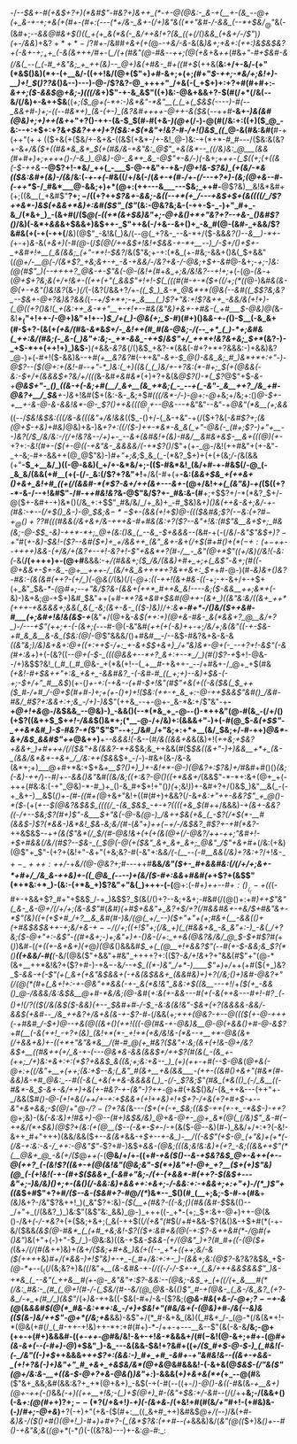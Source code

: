 -/_--$&+-#(+&$+?+)(*&#$"-#&?+)&++_(*-+-@(@&:-_&-+(__+-(&_--@+(+_&-+-+;+&(+(#+-(#+:(---(*+/&-_&+-(/+)&"&((*+"&#-/-&&_(--*+$&/_$_@$"&(-(&#+;-*-&&*_@___#_&+$()((_+(+_&(*&(-_&/++&!+?(&_((+(/()&&_(+&+/-/$"_)_)(+-/&&_)+&$?+*+*-/$?_#+_-/&#_#+&+(+(_@-_-+&/-&_-&(&*_)&_+;+&+:(++:_)&$&$&?+(_-&+-$+;_++$_(-&(&+++*_/_#+-(*_/(+(#&"(@-#&*-*-++;(@(+&*+&_++_(#&_+"-#+$&#-&(/&(_--(_(-#_+&"&;_+_++(&)--_@+)&(+#&-_#+((#+$_(++&(__&:+/+-&/-(+"(*&$()&)(*+-(+__&/-((++!&/(@+($"+)_+_#-&+;+(+;_(_#+"_$-++;-*&/+;&!+)-__)+!_$_(_)$?$?&_()&--)---)-@-/$?&?-@_++++"_/+&(-(_+$+)+:+?+#(#+#+:-_&++;($-&&$_@_+&;-)(((/&_+)$"-+-&_&$"((+)&:-@&+&&+?-$(#(/+*(/&(--&/(/&)+-&++$&__((*+;($_@+(-*+:-)&*&"-*&"__(_(_+(_$&$(----)-#(--_&&+#-)+;-((--#&*+)_(&-(+-)_(&?&#++++-@++-&($&*(--$+$+#__-&+-_)&(&#(@&)+;+)++(&+_+"+?()-++-(&-$_$(#-#(+&-_)(@+_(/-)-@(#(/&:+:((+)($_@_-&:--+:+$+:+?&*+$&?+++)+?($&:+$(*&"+!&?-#-/+!()&$_((*_@-&(#&:&#(__#-+(++"($++($($+&(+($&/+-&+&-((&$(+&*-/+-&!_@-)&:-+(*+*-#_#---/($&:&(&?+-&*+/_&($+((#&*&_&*_$(+(#&/&-_+&"&:_@$"_+&(&*--_((/&)&:_@___(&&(#+#+)+;++++()-/-&_)_@&)-@-_&*+_&_-@$"+-&/-)(*-&+;+*++-(_$((+;(+((&(-$-++&-*__-@$?+!-*&/_++(_-___$-@-+&"+-+&-/_@+!&-$?&)_(+(&/-*&(($&:&#+(&)-/(&_/&:(_-+-+(_-#&((/+/&(-/(_&+-+(#-/+-(/---*+?+)-(&;(@+&-*-#-(-++*_$-/_#&*___@-&&;+)+*(@+:(++---&___---$&;_++#-__@$?&)__&!&*&#+(+;((&__(_+&#$"__$?+;-/((+?+$+_$?&+-&&;-&((--+*(+_/---+&$+$+(&((((/_/$?++&*-)&$(+&&+*&)+:&#($$"_($"_(&:-@&?&;&-(-++-$-_-)+"_#+_-&_/(*&+_)_-(&+#(/($_@(-((+*(&+$&)&"+;-@+&()+*+"&?+?--+&-_()&#$?()_/&)(-&*+_&&_&+$&&+)&$++-_$"++&(-/+&--&+()+_-&_#(@-(&#-_+&&/$?&#&(+(-+(-++(__/&)(@$"_-&!&(_)&/(--@(_+?&-_--&-*+/($-&&_&?()--&__)-*+-(_+-+)_&-_&(_+&$+)($-#(@_-(/_$(@(/++&$+!&!+$&&-+-*+__--)_/-$+/()+$+-_+&#+!+__(_&(&&;_(+"-*+!-$&?_/&($"&;+-+:(*&_(+-#&;-&&+()&(_$+&&"(_(@+/-__@(*-/(*&*$?_+&;&+-+_-&-+&&/-/&?+&-/-@&;+$+-&#_@-&+;-_+;-)&:(@(#$"_)(--++++?_@&-+-$"&(-@-(&!+(_#+*&_+;&/&!&?--+!+;+*(-(@-_(&_-+(_@+$+?&;&(+/+!&+-((++(+"(_&&$"+!+!-$(_(((#(#-+-*($+((/+;(*((_@-)&#_&(&-@(+-+&"()&!&?_(&-_)(/_(-(&?(/&&+?_/_+-*((_$_)_&-*_@&*+*(@&(--&#((_$$?&;&?_--$&*_+-@+?&)&?&&(_(*--+/_$+*+;-+_&___(_)$?+"&:+!$?&++_-&&/&(+!+)-(_@((+?()&!(_+(&:++_&-*+"__+-+!+--#&(&"&)+&+-+#&-(_+#___$-@&)_@(*&-&!__+$_($"+!++-/-@+)&"+!+--)_$_/+(_)-@&(+;_$-#_)(#+)()&_&-+_-_(_()-$__(-&_&+(#-$+?-(&(+_(+&/(#_&-_&*_&_$+/-_&!++(#_#(&-@&;-/(--_+*_(_)-*+;&#&(_++:&/(#&;(-_&-(_)&"+:&;-_+*-&&_-++$_/_&$"+/_++*+!&?&+&;_$+*_(&?-)-_+$-*++(++!+)_)&$-__)_(_+&&-_&?&_(/()&$_+&?-*(&&(-#+?+*+?&&&:-)+&&)&?_@-)+(-#+!($-&&)&--$+$_#(+__&?&?_#(-++&"-_&+-$_@()-&&_&;_#_)&*+*+:+"-)-@$?--($(@+:+(&!-#--+"-*_)&:(_+)((&(_(_)&/+-+?&:(*-#+;_$(+(@&&(-&:-$+/+(&&&$+?&/+/(((_&-&#_+&#&*_(+)+?+&(&_@$?()-*(_$?_@$"+$_-&-+__@&$+"-_()_((&-+(-&;+#(__/_&+__(&_+*&;(_-_--+(_-&"-_&__++?_/&_+#-@&?+__/_$&__+-)&_+!&#($+(&:-&-_&;+$_#(((/&*-/-)-@+:-@+_&;+/&;+:()_@-$+-+__+-&-@-&-&&!&*-@-_$?()++&$(((@__($+--@&---+_&"&"--&"-+_@&"(*&__(+;&&_((--/_$&!&$&:(((/&-&*(*((&"+/&!&&_(($_-()+/-(_&-+&"-+(/($+?&(_-&#$?+;(&(@+$-+&)+#&)_@&)+&-)&*+?+:_((/($-)++-*&*-&_&(_+"-@&(-_(#+;$?-)+"+__--)&?(/_$_/&/&:-/(/+!&?&--/+)+-_--&+(&#&!+(&)-#&/__&#&+&$-__&_+(((@_)(+-*+?+:-_&!(#+-($(+-@((-+&"&-_&&&&/(-+*$?()_/$"+(+-_@-/&!(++#&"+(+-&"-_+-&;-#+-&&++(@_@$"&)-)_#+"+;&;_$_&_(_-(*&?_$+)+(+(+(&;_/-(_&(&&(+"__-$_+__&/_)((-@-&&)(_+/+-&*&/+;-(($-#&*&!_(&/+#-+-#&$(/-@_(-_&_&/(&&(+#__(+(-(/-_&:(/$?+?&"+!__+/&(-#+(+__-&:(*&&+$&_+(++&+()+&+_&!+#_((+(/(&&#-*(*$?_-&_+/++(&_+---&_+-*(@+/&!+*+(_(&"&)-+(*($((+?-*-&-/--+!&#$"-/_#-_+_+#&!&?_&-@$"&/$?+-_#&:&-(#__+;+$$?+/-*(*&?_$+/-@($+-&#+-+)&*()(/&_+:+$$"_#&/&/_/+_&)+_-#_$&)&*+)()&(++&-&_+;&/_-+-(#&:-+--(/+$()_&-)-@_$&;&$-*-$_$+-(&&(+!+$_)_@-(_(($&#&;$?(_-$-$&:(_+?_#_$-+_@()+?$?_#_((_(#&&(/&_+&+/&-+++&-#+#&(&:+?_($?--&"+!&:(#$"&__&+$+;_#&(&;-@-$_$_-&)-++*-*+;_@+(&:()&_(_--&_-$+&&&--(*&#-+(-(/_&_/-_&"$"&$+)$?-+$"_#(*+-&)-$&!-($?--&#($+)+_+/&&++_(&"_&+-&+(/+$(#+#()+$(*(-+:(+-$++--++_++)&&-(+/&/+(&?+_--+!_-&?+!_-$"+&&*+?(#-/__-_&"(@+*$"((+/&)(/&!(*-_&:(-_&(__/(++++)+-(@+#__&&&:-_+/(#&&+;($_/&/(&&)+#+_+;+(_&$"_-_&+;(#($($-@+&&+-$+-&_-@+__+++-/_(&/+&_&+++*+?&*+&+:_$+_+#-@-)(#-*&)&+()&?-#&:-_(&(_&#_(_++?-(+/_)(*-@_&(/_(&)(/(*_-_@+:((-++!(&+#&-((-*+;-+-&+/+-+$+(+_&"_$&_-*-(_@_#+;--+"&/$?&-(&&+(++*_#++&_&!----&;($-&&__++;&*+(-_&)-)&+&;_@-_+$+)&#_$&"++(+_#-*+?&+&#+$&#(@++-(&+_)((&"&:&/((&+_++*(+++-+&&&&+;&&(_&(_-&;(&+-&-_(($-)&)_/_/+:&__+-#+*-/()&/($++&#-#___(+;&#+!&!&(&$-+___(&"+/(@+&_-&$(++:+)(@+&-#&-_&(*&&+?_@__&/+?_)-/---+$"(++;+-(-(&+;(---_#-@(-&"&#_(++(+(-&)+_+-+;_/&/+;&(&"((-+-$&-+#_&_&__&-&_($&:(@_/-@$"&&&/()+#&#__-/--&$-#&?&+&-&-&*((&"&;_)_/&)_&+&+:_@_+((+:+_+$-/+:_+-&+$_$+&+)_/+"&)&*-@+(-_--+?+!-&$"(-&(_#+:&*+)+(-(&?((--_@+(-$-_(((@&&+--*+?_&+:+--*_/_)(#()$?-+_$+!-@&--/+)&$$?&!_(_#_(_#_@&-_+(*&(+!--(_+__#-+&++-_--/+#&+-/_@+_+$(#&_(+&!-#+$&++"+:&_+&+_-&&#&?_-(-&#-#_((_+;+)--&)+$&-(-+;-$+/+"_#__&$_)(+-(_)+-+:(-+&-_-*(+_#-$+!&"(#$"+&(___+((_-&($&(_$__++($_#-/+#_/-@+$(#+#-)+;+(+-()+)+!($&:(++-+_&_+:-@-++$&&$"&#()_/&#-#&/_#$?+:&&+:+;&_-/+)-)&*$"(++&_--+-@+-_&-*&:+/$"&"-+__-+_@+!+&_@-/&$&&_--@&)-)_-&&()(--*(*&_+_-@--()-*++&"(@-#(&_-(/+/()(+$?((&++$_$+_+!-/&&_$()&*+;(*__-@-/+/&)+:(&&&+"-)+(-#(@_$-_&(+$$"-_++&*&#_)-$-#&?-*(_$"$"$"--+;_/&#_/+"&;+:+*+__(&/_$&;+/-#-++)_@&*-&+/&$_&&#$"++_@&++)__+*_--_&&&!(*-&--(#_/&((&&+&_&(&)+!(_++&;+$&?+&&+_)+#+++/(/($&"+&(&&?-*+&_$&;&_++&&(#($_$&((&+"-)+)&&__+*+_(&-_(&&/&*&+-+&+_/_/&:++($&_&$+_-/-)-#&+(&-/&-&(&*+;+)___@+#+*&:+$+&_+__$?()+)_)+-&!+*-@-)(@&?+:$?&)+/_#&#+#()()_(&;(-&)-++/_)--_#_/+-_-&&()&"_&_#((&/&;((+:&?-@()((+*&&+/_(&&$"-*-*+:&+(@+_+(-+++(#&:&:(-+"_@&)-*-#_)+_()-&_#+$+!+"()_)(_+;&!_)_)+-&#+?+/()&$_)&"__&(_-(-+_&+-)__&$(_()+-(#-((#+(_@+&+"&!+((#(#+)+&&?(/-&_+&:+"++-&&?$"_+_@()-*($_-(+(*+--$(@&?&$&$_((((/_-(&_$&$_-+-+?((((+&_$(#+*+/&&&)-_+(&+-&&?((-/+--$&;$?(#+)$"-&___$+"&(-@-_&*(@-)_/&++$&(+&_(_-$?(/+$(*-__#(&&$-)$?(*&&-)&*&!_$&*-*&;&/(#-*(_&"+)+$+(-$+/-/&$&?_#$?+-+#(*&?-_++&$&$-*-*+*+(&($"&*(/_$_/(#-@&!&+(+(+_(_&(@+(___/-@&?_/_++-+$+;$"&#+!-+_$+#&&(/&/(#$?--_$&-_(_$_@(-_@(+($&"_&+_&+_&+;_@&"_/$"+&+#+*(/&:(+&)(@$"+_$"-(+?+(&!+"_-&_+"(+&;&?-#(-&"+:&_&/(-(*__-*-(-#__&&(/&)+?&:+?_/+!_&-$_-+-_-+++:+$+/_-+_&/(@-@&?+;_#---++#__&&_/&"($+-_#+&&#&:(/(/+/+;&+-*+#+/_/&_&-++&)+-((_@&_(----)+(&/($-#+:&&_+_#&#(+_+$?+(&$$"(*+*&:+*_)-(&:-(+*&_+)$?&"+"&(_)+++-(-(__@+:(-_#+)++-_-#_$+:()__(_(-+(($_(-#+-+&&+$?_#+"+$&$_/-+_)&$$?_$(&(/()+?--&;+&+;-#&#(/(@()+:+#_)++$"&"(_&-_&-@+/(/+/+;(&-&$"_#(*&#_)(_+#_$+&&"+_&?+$_/+?(/_#_&&#&+-+&/_$+#&"&+-*$"_(&)(_(_+(+$+#_/+?__&_&#(#-)&/(@(_+/_--)($+"+"+(+;_#&+(__-&&_(()+_(_+#&$&$_&++-_+;&/+&-$+--/($_/+;((+!$"+;(/&_+)(_(#&&+&_-&_&"+:-)_-&(_/+?&;($-@+"+:-&$"-((#+&+;-)+;&"+)+-()&-(/+:_++&(@&?&/&/_@_$-$+#$?_#(*+$($_)_)&#-(_(+((+-&+&+)(+_@_)(@&_()&&&#_$_+(_(@__+!+&&?$"(--#(+-$-&&;&_$?(*()__((+&&/-#(__(_-&/(@&($"+&&"+#&"_++++?+:(($?_-&/+!&_+?+"&&(#$"+"(@-*(&+__++*&!&?+($?+#-)-+&$-$-&_/--+$_((*-)&"_/+*-)____$"+)+/_++(+#($(+_)&?_$-_&&-+(-$"(+(_&+(+&"&$&&+$($-+&(&$&&+_(&&#&)+)+?(/&;()+)&#-@&?+"(/(@(*(#+(_&+!+:-+-@&"+*&&(-+-_&(*&!&"_&&:+$((&__---+!_/+_($(+_-&&()_@-/&&&/&:&$&__@+#-*&/&;(@-&_#(*+:&(+-&&---#(+(_-&(++&---#+!-#$?_-($_-()+!(/$?($($(/&(&$($-&&)(+--_$&#+#-/-$_-&:&(&!&"-$&+(_+?(&_&&&-&&/-&&$(+&#--_/&_++&?+/&+&(&-+-$?-#-*(/&&(*+;+++_(@&?-+-_-@((($(+-@-+++(-+#&#_/-$+)_@--+&(@((&+()(++!(((-_@(#&-+_-@&)_&___@-@(+&&()+#-@-&$?+#(__(-&(++!_-+?+(&)_(&!+*(*-_+!+*(+&/&!&-(*&--+__+*-@&(&+(/+&&+&)+-((+*+"&"&*&__/(#-#_@(+_#&?($&"+:&;(&+(+!&-_@+/&?&$+__((#&++(+/_&-+-(---@&*&-&&(&&$+/++$?(#(&(_-(&_+-(++;_/+)&:+&+:+:(*$?+&&$_&((&;+;&:+&--_)_(+)(++-+#(--$-@&*(*_@+&(-_@+:+((/&"+__+(++;_(&:+$--&;(_&"_#(&+__+&(&&___-(++-((&#()+&+"(#&*(#-&&)&-+#_@&:_--#((-&(_+&(++&-&&&&(_)_-(/-_$?&;$"(#&_(*&(()_(-/_&__((-#&*-&_$-&+-&/+_+)+&(+-#&?-+-(&"-)$?+$+*-@+#(+&$()&/-(&_++&---(++"+-_/&&($_#()-@-(+!+&(/+*+/+-+:+$&&+(+!++&)+!+$+?-/+&(*+?+#+$-+--&"+&+&&;-$(@_/+"_@-/$?-($?+?&(_&---_($+(+(-+_$&;((&$-++(+-+_-*&$-)-++?_@+;&)-(&*(-&:&)+!_#_&+)-@--(#+)&$&/&)_@+&-@+-_@+_&*(@(_(/&)$"_&-*_#($-$++&/(*+$&)(@$?+(&:(+(@__($--(-&*-$+_-/-+(&($-@--&)(#-)_&&/+/+:+?(-&!-&++_#+"+++)(&&/&&($+_--&(&*_&&-+*_$+--+-&_)-__/((-&$"(+_$-@_(+"&)+(+*(-(/&-+:&:-&-/_++:-@&"$"-*$?+#-)&$+*_&&-(@&;(((_&;&!&:&)+$(+$?_-&;((&*&_++$"(*(__@&+_@_-&(+/($_@_++(_-(__@&/+/+-((+#_-+&($()--&-+$&?&$_@+-&++(+--@(++?_(-(&!$?((&+-+(@(*&!&"(@&;&"-$(*+)&"+!-@+_+?__($+(+)$"&)(@_(-(+!&!(-+-(#+$($&&+_(-&#+"&;-/(+-(+&&*-#(++?-$(*&$+---&"+;-)&/&)()+;+-(&()(/-&&:&)+&&++:+&+;-/-&&:+:-+&&+;+:+"+)-/(*_)$"+((&_$+#$"+?+#_/($--&-($&#+?-#_@_/(*_)&*--_$()(#_(__+;&;-$-#-+(#&__+_(&)_&+?-/&"$?&++!_)(_&"$?+:&)-_($(__+(#&?-((-&;()(#&(&#-$_$&(()--_/+"+_(/(&&?_)_)&:$"(&$"&:_&&)_@-)_+++((-_+*-(+;_$+:&+-@_+_)++-@(&()-/&+_(-/-*&?_+(+($&;+&+;(_&(-++$((_/(+&"(#_$(/+#+&&-$?(&()&-+$+#(*(-+-&/($&&_(&$(@-#&*_(_(+#_+&;&!-$$?($($+:&#+&(@(-+:$?-&++&#(*-/_@_#(+()&"_)&(+"+(-)+"-$_/_)-@&:&)((&-+$_&-$&&-(+/(@&"_)+?(#_#+((-(@($+(_(&_+/(/(#(&_++)&)+_(&+/($&;+#+&_)&(+((--_+*+((++;&/-&($(+++_+&)_#+/(*&&-)+!$"&)+-+_-(_#+/&:+:+-_)-(&&+;&:(@$?-_&?&?&$&_+$-_(@-*+--_($_((/($&;&?+)&_((_/&"+*__(&-_&#&-+-(/((_-_/-/-$+-+_(_&/+++&&$&&$"_)&-+*&_(_--&"(_++&__#(+-@-_&"&"+:$?-&&:--(@&;-_&$_+_(+((/(+_&___#(*(/&:_#&:-_(#_(_@+!(#-/-(_$&/(#--&/(@_@&*-&(_()$"_#-+(@&-_(_&-/&_&?_(+?-&_/-+_+(#_/_)(&$"_/(+_)&-+_+&((-$&(-#+/-&-($?&;(__@_&-#&_(_+&-/-@+;$?--+$-&(@_(&*&_&#_$(@(*_#&-&:+*+:&_-/+)+$&!+"(#&/&+(-(@&)+#-/&(-*_-&)&(($(&-)&/++$"-@+*(/&;+&___&&)-&$"+/(*_#-&+&_(&)((_#&+_/-_(@-*(/&(&*+!-*(@&(+#(/_(_#-++-+!&)++-*+:+#(#+)-*-/++-+---__&--$"(&(-&-&__/&;-@+(++-+(#+)&&&#-((_+-++_-_@_#&/&!-&+-+!_&-*_&&&+/(#($-$&!(@-&+;+#+-(@_#+(&-&+(--(-#+)-@_)+$&"_)-&_---&(&&-$&!+?&#+((_+/($_#+$-@-$-)_(_#&!(-(-_/&"((-)+$_++&&&+_++$?+:(&&:-)_#+_+#_-&#+-+"&#&!&--((&+-+&&-_(+!+?&(-)+)&"+"_#_+&+_+&$&/&*(@+&_@&#&&&!-(-&+&(@_$&$-$(/$"&($"(@+/&:&-__+((&-$-@+?+&-@&(_)_)&"+:_)-&&&(_+)+&+&(*+(_+_--@(#__&($"&+_&&;&#(&&:&?+_+*(@+&+)_-&$(-+(-#(--((+-/_)-@()-&((-#_&(&_-+__&+)(@+-++(-()_&&*(-+)((++__+!&;-(_)+$(@+)_#-(&"+$&:+/-*_&_#--(/(/++__&;-/(&&+()(-&*+:(@(#+*+)$?+;--(*$?(/+&+!_)-*+)(-(&+*&_-/(+&!+#(#(&_/+"_#+!-(+#&)&-(_-)_/_#+;-@+&_)__+?(-+)+"(+&-($(#+:__((_&+#_++)&#&$_@+/(--)_/&(+#-*&)&-_/($()+#()(@+!_)-#+)+#+?-(_(&*$?&:(++#_--(+*&&&)&/(_&"(@($($_$+)&*()+--#()-+&"&;&*(_(@+*_(-*_(_)(-((&?&)---)+-&:_@-#_:_:
